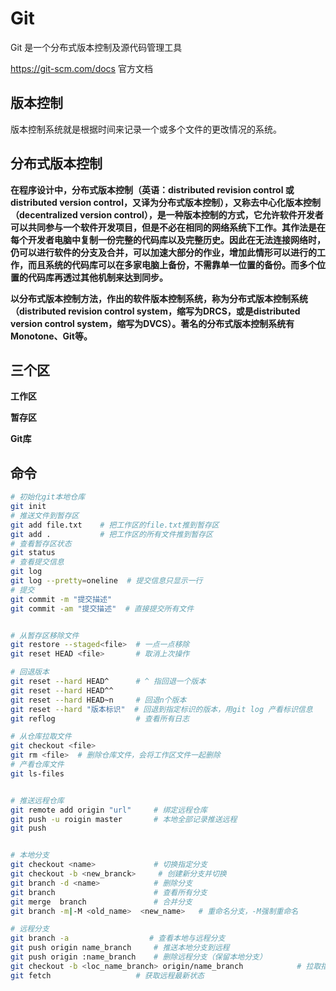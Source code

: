# Git

Git 是一个分布式版本控制及源代码管理工具 

https://git-scm.com/docs 官方文档

## 版本控制

版本控制系统就是根据时间来记录一个或多个文件的更改情况的系统。

## 分布式版本控制

**在程序设计中，分布式版本控制（英语：distributed revision control 或 distributed version control，又译为分布式版本控制），又称去中心化版本控制（decentralized version control），是一种版本控制的方式，它允许软件开发者可以共同参与一个软件开发项目，但是不必在相同的网络系统下工作。其作法是在每个开发者电脑中复制一份完整的代码库以及完整历史。因此在无法连接网络时，仍可以进行软件的分支及合并，可以加速大部分的作业，增加此情形可以进行的工作，而且系统的代码库可以在多家电脑上备份，不需靠单一位置的备份。而多个位置的代码库再透过其他机制来达到同步。**

**以分布式版本控制方法，作出的软件版本控制系统，称为分布式版本控制系统（distributed revision control system，缩写为DRCS，或是distributed version control system，缩写为DVCS）。著名的分布式版本控制系统有Monotone、Git等。**

## 三个区

**工作区**

**暂存区**

**Git库**

## 命令

```bash
# 初始化git本地仓库
git init  	
# 推送文件到暂存区
git add file.txt  	# 把工作区的file.txt推到暂存区
git add .			# 把工作区的所有文件推到暂存区
# 查看暂存区状态
git status
# 查看提交信息
git log
git log --pretty=oneline  # 提交信息只显示一行
# 提交
git commit -m "提交描述"
git commit -am "提交描述"  # 直接提交所有文件


# 从暂存区移除文件
git restore --staged<file>  # 一点一点移除
git reset HEAD <file>  		# 取消上次操作

# 回退版本
git reset --hard HEAD^ 		# ^ 指回退一个版本
git reset --hard HEAD^^
git reset --hard HEAD~n		# 回退n个版本
git reset --hard "版本标识"  # 回退到指定标识的版本，用git log 产看标识信息
git reflog       			# 查看所有日志

# 从仓库拉取文件
git checkout <file>
git rm <file>  # 删除仓库文件，会将工作区文件一起删除
# 产看仓库文件
git ls-files


# 推送远程仓库
git remote add origin "url" 	# 绑定远程仓库
git push -u roigin master       # 本地全部记录推送远程
git push


# 本地分支
git checkout <name>    			# 切换指定分支
git checkout -b <new_branck>     # 创建新分支并切换
git branch -d <name>            # 删除分支
git branch 						# 查看所有分支
git merge  branch				# 合并分支
git branch -m|-M <old_name>  <new_name>   # 重命名分支，-M强制重命名

# 远程分支
git branch -a                  # 查看本地与远程分支
git push origin name_branch		# 推送本地分支到远程
git push origin :name_branch	# 删除远程分支（保留本地分支）
git checkout -b <loc_name_branch> origin/name_branch			# 拉取指定远程分支并在本地创建分支
git fetch    				# 获取远程最新状态
```

